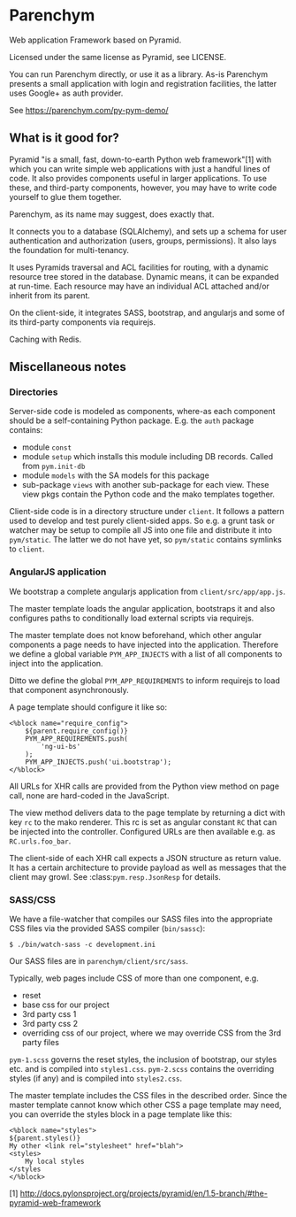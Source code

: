 Parenchym
=========

Web application Framework based on Pyramid.

Licensed under the same license as Pyramid, see LICENSE.

You can run Parenchym directly, or use it as a library. As-is Parenchym
presents a small application with login and registration facilities, the latter
uses Google+ as auth provider.

See https://parenchym.com/py-pym-demo/


What is it good for?
--------------------

Pyramid "is a small, fast, down-to-earth Python web framework"[1] with
which you can write simple web applications with just a handful lines of code.
It also provides components useful in larger applications. To use these, and
third-party components, however, you may have to write code yourself to glue
them together.

Parenchym, as its name may suggest, does exactly that.

It connects you to a database (SQLAlchemy), and sets up a schema for user
authentication and authorization (users, groups, permissions). It also lays
the foundation for multi-tenancy.

It uses Pyramids traversal and ACL facilities for routing, with a dynamic
resource tree stored in the database. Dynamic means, it can be expanded at
run-time. Each resource may have an individual ACL attached and/or inherit from
its parent.

On the client-side, it integrates SASS, bootstrap, and angularjs and some of its
third-party components via requirejs.

Caching with Redis.


Miscellaneous notes
-------------------


### Directories

Server-side code is modeled as components, where-as each component should be
a self-containing Python package. E.g. the ``auth`` package contains:

- module ``const``
- module ``setup`` which installs this module including DB records. Called from
  ``pym.init-db``
- module ``models`` with the SA models for this package
- sub-package ``views`` with another sub-package for each view. These view pkgs
  contain the Python code and the mako templates together.

Client-side code is in a directory structure under ``client``. It follows
a pattern used to develop and test purely client-sided apps. So e.g. a grunt
task or watcher may be setup to compile all JS into one file and distribute it
into ``pym/static``. The latter we do not have yet, so ``pym/static`` contains
symlinks to ``client``.


### AngularJS application

We bootstrap a complete angularjs application from ``client/src/app/app.js``.

The master template loads the angular application, bootstraps it and also
configures paths to conditionally load external scripts via requirejs.

The master template does not know beforehand, which other angular components a
page needs to have injected into the application. Therefore we define a global
variable `PYM_APP_INJECTS` with a list of all components to inject into the
application.

Ditto we define the global ``PYM_APP_REQUIREMENTS`` to inform requirejs to load
that component asynchronously.

A page template should configure it like so:

    <%block name="require_config">
        ${parent.require_config()}
        PYM_APP_REQUIREMENTS.push(
            'ng-ui-bs'
        );
        PYM_APP_INJECTS.push('ui.bootstrap');
    </%block>

All URLs for XHR calls are provided from the Python view method on page call,
none are hard-coded in the JavaScript.

The view method delivers data to the page template by returning a dict with key
``rc`` to the mako renderer. This rc is set as angular constant ``RC`` that can
be injected into the controller. Configured URLs are then available e.g. as
``RC.urls.foo_bar``.

The client-side of each XHR call expects a JSON structure as return value. It
has a certain architecture to provide payload as well as messages that the client
may growl. See :class:`pym.resp.JsonResp` for details.


### SASS/CSS

We have a file-watcher that compiles our SASS files into the appropriate CSS
files via the provided SASS compiler (``bin/sassc``):

    $ ./bin/watch-sass -c development.ini

Our SASS files are in ``parenchym/client/src/sass``.

Typically, web pages include CSS of more than one component, e.g.
- reset
- base css for our project
- 3rd party css 1
- 3rd party css 2
- overriding css of our project, where we may override CSS from the 3rd party files

``pym-1.scss`` governs the reset styles, the inclusion of bootstrap, our styles
etc. and is compiled into ``styles1.css``.
``pym-2.scss`` contains the overriding styles (if any) and is compiled into ``styles2.css``.

The master template includes the CSS files in the described order. Since the master template
cannot know which other CSS a page template may need, you can override the styles block
in a page template like this:

    <%block name="styles">
    ${parent.styles()}
    My other <link rel="stylesheet" href="blah">
    <styles>
        My local styles
    </styles
    </%block>



[1] http://docs.pylonsproject.org/projects/pyramid/en/1.5-branch/#the-pyramid-web-framework
